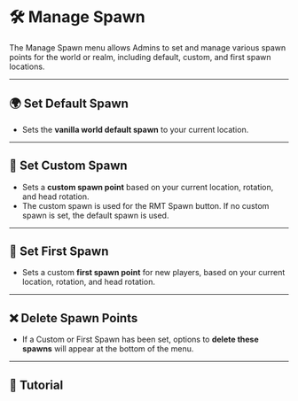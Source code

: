 # 🛠️ Manage Spawn

The Manage Spawn menu allows Admins to set and manage various spawn points for the world or realm, including default, custom, and first spawn locations.

---

## 🌍 Set Default Spawn

* Sets the **vanilla world default spawn** to your current location.

---

## 🎯 Set Custom Spawn

* Sets a **custom spawn point** based on your current location, rotation, and head rotation.
* The custom spawn is used for the RMT Spawn button. If no custom spawn is set, the default spawn is used.

---

## 🚀 Set First Spawn

* Sets a custom **first spawn point** for new players, based on your current location, rotation, and head rotation.

---

## ❌ Delete Spawn Points

* If a Custom or First Spawn has been set, options to **delete these spawns** will appear at the bottom of the menu.

---

## 🎥 Tutorial

<iframe width="560" height="315" src="https://www.youtube.com/embed/f9dQegArmWI?si=2GbN3llZR_8e_cgy&amp;start=352" title="Manage Spawn Tutorial" frameborder="0" allow="accelerometer; autoplay; clipboard-write; encrypted-media; gyroscope; picture-in-picture; web-share" referrerpolicy="strict-origin-when-cross-ori
